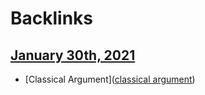 
# Backlinks
## [January 30th, 2021](<January 30th, 2021.md>)
- [Classical Argument]([classical argument](<classical argument.md>))

